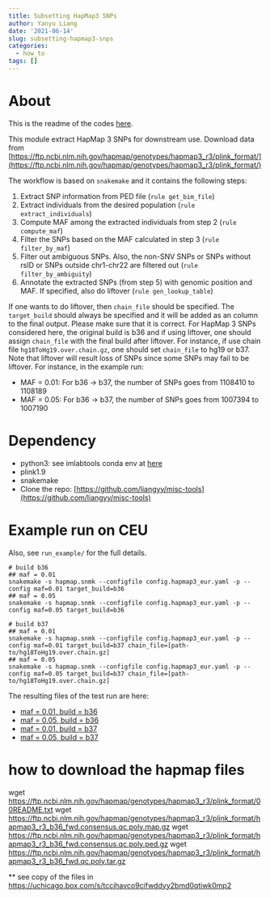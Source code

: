 ```yaml
---
title: Subsetting HapMap3 SNPs
author: Yanyu Liang
date: '2021-06-14'
slug: subsetting-hapmap3-snps
categories:
  - how_to
tags: []
---
```


# About

This is the readme of the codes [here](https://github.com/liangyy/misc-tools/tree/master/hapmap3_snps).

This module extract HapMap 3 SNPs for downstream use.
Download data from [https://ftp.ncbi.nlm.nih.gov/hapmap/genotypes/hapmap3_r3/plink_format/](https://ftp.ncbi.nlm.nih.gov/hapmap/genotypes/hapmap3_r3/plink_format/)

The workflow is based on `snakemake` and it contains the following steps:
1. Extract SNP information from PED file (`rule get_bim_file`)
2. Extract individuals from the desired population (`rule extract_individuals`)
3. Compute MAF among the extracted individuals from step 2 (`rule compute_maf`)
4. Filter the SNPs based on the MAF calculated in step 3 (`rule filter_by_maf`)
5. Filter out ambiguous SNPs. Also, the non-SNV SNPs or SNPs without rsID or SNPs outside chr1-chr22 are filtered out (`rule filter_by_ambiguity`)
6. Annotate the extracted SNPs (from step 5) with genomic position and MAF. If specified, also do liftover (`rule gen_lookup_table`)

If one wants to do liftover, then `chain_file` should be specified.
The `target_build` should always be specified and it will be added as an column to the final output. 
Please make sure that it is correct. 
For HapMap 3 SNPs considered here, the original build is b36 and if using liftover, one should assign `chain_file` with the final build after liftover. 
For instance, if use chain file `hg18ToHg19.over.chain.gz`, one should set `chain_file` to hg19 or b37.
Note that liftover will result loss of SNPs since some SNPs may fail to be liftover.
For instance, in the example run:
* MAF = 0.01: For b36 -> b37, the number of SNPs goes from 1108410 to 1108189 
* MAF = 0.05: For b36 -> b37, the number of SNPs goes from 1007394 to 1007190

# Dependency 

* python3: see imlabtools conda env at [here](https://github.com/hakyimlab/MetaXcan#example-conda-environment-setup)
* plink1.9
* snakemake
* Clone the repo: [https://github.com/liangyy/misc-tools](https://github.com/liangyy/misc-tools)

# Example run on CEU

Also, see `run_example/` for the full details.

```
# build b36
## maf = 0.01
snakemake -s hapmap.snmk --configfile config.hapmap3_eur.yaml -p --config maf=0.01 target_build=b36
## maf = 0.05
snakemake -s hapmap.snmk --configfile config.hapmap3_eur.yaml -p --config maf=0.05 target_build=b36

# build b37
## maf = 0.01
snakemake -s hapmap.snmk --configfile config.hapmap3_eur.yaml -p --config maf=0.01 target_build=b37 chain_file=[path-to/hg18ToHg19.over.chain.gz]
## maf = 0.05
snakemake -s hapmap.snmk --configfile config.hapmap3_eur.yaml -p --config maf=0.05 target_build=b37 chain_file=[path-to/hg18ToHg19.over.chain.gz]
```

The resulting files of the test run are here: 
* [maf = 0.01, build = b36](https://uchicago.box.com/s/n6oqakmu8g2unsspa5z1fyr8dn060o8b)
* [maf = 0.05, build = b36](https://uchicago.box.com/s/t1ock2xoyanun9umlkwkifvkjy1vda32)
* [maf = 0.01, build = b37](https://uchicago.box.com/s/junrcgxwpuyck03r6gq88j9b18g18vf5)
* [maf = 0.05, build = b37](https://uchicago.box.com/s/sj0xsd0wbvty9dgxx0jewjw0tnd8aoch) 

# how to download the hapmap files

wget https://ftp.ncbi.nlm.nih.gov/hapmap/genotypes/hapmap3_r3/plink_format/00README.txt
wget https://ftp.ncbi.nlm.nih.gov/hapmap/genotypes/hapmap3_r3/plink_format/hapmap3_r3_b36_fwd.consensus.qc.poly.map.gz
wget https://ftp.ncbi.nlm.nih.gov/hapmap/genotypes/hapmap3_r3/plink_format/hapmap3_r3_b36_fwd.consensus.qc.poly.ped.gz
wget https://ftp.ncbi.nlm.nih.gov/hapmap/genotypes/hapmap3_r3/plink_format/hapmap3_r3_b36_fwd.qc.poly.tar.gz

** see copy of the files in https://uchicago.box.com/s/tccjhavco9cifwddyy2bmd0qtiwk0mp2